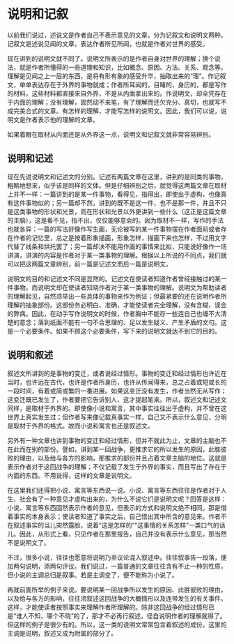 # 说明和记叙

以前我们说过，述说文是作者自己不表示意见的文章，分为记叙文和说明文两种。记叙文是述说见闻的文章，表达作者所见所闻，也就是作者对世界的感受。

现在讲到的说明文就不同了。说明文所表示的是作者自身对世界的理解；换个说法，就是作者所懂得的一些道理和知识，比如概念、原因、方法、关系、观念等。理解是见闻之上一层的东西，是将有形有象的感受升华，抽取出来的“理”。作记叙文，单单表达存在于外界的事物就成；作者所耳闻的，目睹的，身历的，都是写作的材料，这些材料都直接来自外界，不是从内面拿出来的。作说明文，却全凭存在于内面的理解；没有理解，固然动不来笔，有了理解而还欠充分、真切，也就写不成完美合式的文章。有怎样的理解，才能写怎样的说明文。因此，我们可以说，说明文是作者表示他的理解的文章。

如果着眼在取材从内面还是从外界这一点，说明文和记叙文就非常容易辨别。

## 说明和记述

现在先说说明文和记述文的分别。记述有两篇文章在这里，讲到的是同类的事物，粗略地想来，似乎该是同样的文体。但是仔细辨别之后，就觉得这两篇文章在取材上并不一样：一篇讲到的是某一件事物，看得见，指得出，即使出于虚构，也像真有这件事物似的；另一篇却不然，讲到的既不是这一件，也不是那一件，并且不只是这类事物的形状和光景，而在形状和光景以外更讲到一些什么（这正是这篇文章的主脑），这是看不见，指不出，仅仅能够意会的。因为取材不一样，写作的手法也就各异：一篇的写法好像作写生画，无论被写的某一件事物摆在作者面前或者存在作者的记忆里，总之是按着形象描画，形象怎样，描画下来也怎样，不过用文字代替了线条和烘托罢了；另一篇却决不能用作画的事情来比拟，只能说好像作一场讲演，讲演的内容是作者对于某一类事物的理解。根据以上所说的不同点，我们就可以把这两篇文章辨别，前一篇是记述文而后一篇是说明文。

说明文的目的和记述文不同是显然的。记述文在使读者知道作者曾经接触过的某一件事物，而说明文却在使读者知晓作者对于某一类事物的理解。说明文为帮助读者的理解起见，自然须举出一些具体的事物来作为例证；但最紧要的还在说明作者所理解的抽象部份。这部份务必明白、准确，才能使读者完全理解，没有含糊、误会的弊病。因此，在动手写作说明文的时候，作者胸中不能存一些连自己也缠不大清楚的意念；落到纸面不能有一句不合思理的、足以发生疑义、产生矛盾的文句。这是一个必要条件。如果不顾这个必要条件，写下来的说明文就达不到它的目的。

## 说明和叙述

叙述文所讲到的是事物的变迁，或者说经过情形。事物的变迁和经过情形也许近在当时，也许远在古代，也许是作者所身历，也许从传闻得来，总之占着或短或长的一段时间，有着或简或繁的一番进展。如果这变迁没有发生，作者当然无从写作；这变迁既已发生了，作者要把它告诉别人，这才提起笔来。所以，叙述文和记述文同样，是取材于外界的。即使像小说和寓言，其中事实往往出于虚构，并不曾在这世界上真实发生过；但作者写来像记载真事实一样，自己又不表示什么意见，分明是取材于外界的格式。故而小说和寓言也还是叙述文。

另外有一种文章也讲到事物的变迁和经过情形，但并不就此为止，文章的主脑也不在此而在别的部份。譬如，讲到某一回战争，更推求它的所以发生的原因，此胜彼败的理由，以及给与各方的影响，那推求的部份并且占着文章主脑的地位。这就是表示作者对于这回战争的理解；不仅记载了发生于外界的事实，而且写出了存在于内面的东西。不用说得，这样的文章是说明文。

在这里我们还得把小说、寓言等东西说一说。小说、寓言等东西往往是作者对于人生、社会有了一种意见才虚构出来的，为什么不说它们是说明文呢？回答是这样：小说、寓言等东西固然表示作者的意见，但表示的方式和说明文绝不相同。那是借着事实的本身表示；使读者知道了事实之后，自己悟出其中所含的意见来。作者不在叙述事实的当儿突然露脸，说着“这是怎样的”“这事情的关系怎样”一类口气的话儿。因此，从形式上看，只见作者在那里报告，自己并没有表示什么意见，那当然不是说明文了。

不过，很多小说，往往也愿意将说明乃至议论混入叙述中。往往叙事告一段落，便加两句说明，添两句评议。我们说过，一篇普通的文章往往含有不止一种的性质，但小说的主调总归是叙事。若是主调变了，便不能称为小说了。

再就前面所举的例子来说。要说明某一回战争所以发生的原因、此胜彼败的理由，以及给与各方的影响，往往须叙述这回战争的大概情形以及连带发生的有关事件。这样，才能使读者按照事实来理解作者所理解的。除非这回战争的经过情形已是“谁人不知，哪个不晓”的了，那才不必再行叙述，径自说明作者的理解就得了。但这样的例子是很少有的。所以，这一类的说明文常常包含着叙述的成份。这里的主调是说明，叙述又成为附属的部分了。
